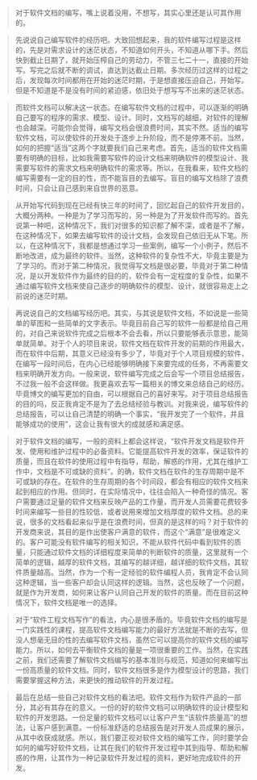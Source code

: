 
> 对于软件文档的编写，嘴上说着没用，不想写，其实心里还是认可其作用的。

> 先说说自己编写软件的经历吧。大致回想起来，我的软件编写过程是这样的，先是对需求设计的迷茫状态，不知道如何开头，不知道从哪下手。然后快到截止日期了，就开始压榨自己的劳动力，不管三七二十一，直接的开始写。写完之后就不断的调试，直达到达截止日期。多次经历过这样的过程之后，发现每次时间都用在开始的迷茫时期，于是想直接压迫自己，开始写。但是不知道是不是没有时间的紧迫感，依旧处于想写写不出来的迷茫状态。

> 而软件文档可以解决这一状态。在编写软件文档的过程中，可以逐渐的明确自己要写的程序的需求、模型、设计。同时，文档写的越细，对软件的理解也会越深。可能你会觉得，编写文档会很浪费时间，其实不然。适当的编写软件文档，可以使软件的开发处于逐步上升阶段，而不是停滞不前。当然，如何的把握“适当”这两个字就要我们自己来考虑。首先，适当的软件文档需要有明确的目标，比如我需要写软件的设计文档来明确软件的模型设计、我需要写软件的需求文档来明确软件的需求等。所以，在我看来，软件文档的编写需要有一定的目的性，而不能盲目的去编写。盲目的编写文档除了浪费时间，只会让自己感到来自世界的恶意。

> 从开始写代码到现在已经有快三年的时间了，回忆起自己的软件开发目的，大概分两种。一种是为了学习而写的，另一种是为了开发软件而写的。首先说第一种吧，这种情况下，我们对很多的知识都了解不深，或者是不了解，在这种情况下，如果去编写软件的设计文档，会发现自己依旧无从下笔。所以，在这种情况下，我都是想通过学习一些案例，编写一个小例子，然后不断地改进，成为最终的软件。当然，这种软件的复杂性不大，毕竟主要是为了学习的。而对于第二种情况，我觉得写文档是很必要，毕竟对于第二种情况，是以开发软件作为最终的目的的，软件会有一定程度的复杂性，如果不通过编写软件文档来使自己逐步的明确软件的模型、设计，就很容易走上之前说的迷茫时期。

> 再说说自己的文档编写经历吧。其实，与其说是软件文档，不如说是一些简单的草图和一些简单的文字表示。毕竟目前自己写的软件一般都是给自己用的，对自己来说软件完成之后根本不会去看，所以只要能够表示意思，能简单就简单。对于个人的项目来说，软件文档在软件开发的前期的作用最大，而在软件中后期，其意义已经没有多少了，毕竟对于个人项目规模的软件，在编写一段时间后，在内心已经能够明确接下来要完成的任务，不再需要文档来明确开发方向。一般来说，软件编写完成之后会写一个项目总结报告，不过我一般不会这样做。我更喜欢去写一篇相关的博文来总结自己的经历。毕竟博文的编写更加的自由，可以根据自己的喜好来写。对于项目总结报告的目的吗，反正我肯定不是为了去总结经验与教训。对我来说，编写软件的总结报告，可以让自己清楚的明确一个事实，“我开发完了一个软件，并且能够成功的使用”，这会让我有很大的成就感和满足感。

> 对于软件文档的编写，一般的资料上都会这样说，“软件开发文档是软件开发、使用和维护过程中的必备资料。它能提高软件开发的效率，保证软件的质量，而且在软件的使用过程中有指导，帮助，解惑的作用，尤其在维护工作中，文档是不可或缺的资料”。的确，软件文档在软件的生存周期中是不可或缺的存在。在软件的生存周期的各个时间段，都会有相应的软件文档来起到相应的作用。但同时，在实际情况中，往往会陷入一种奇怪的情况。客户需要通过足量的软件文档来反映产品的工作量，而开发人员需要花费较多时间来编写一些目的性较低，或者说用来增加文档厚度的软件文档。总的来说，很多的文档看起来似乎是在浪费时间，但真的是这样的吗？对于软件的开发商来说，其目的是作出使客户满意的软件，而这个“满意”是很难定义的。客户可能没有软件编写的相关知识，不能从软件代码中看到软件的质量，只能通过软件文档的详细程度来简单的判断软件的质量，这里就有一个简单的逻辑，越厚的软件文档，其编写的越详细，越详细的软件文档，其软件质量越高。当然，作为一个有一定经验的软件编程人员，我肯定不会认同这种逻辑，当一些客户却会认同这样的逻辑。当然，这也反映了一个问题，就是作为开发商，如何来让客户认同自己开发的软件的质量。而在目前这种情况下，软件文档是唯一的选择。

> 对于“软件工程文档写作”的看法，内心是很矛盾的。毕竟软件文档的编写是一门实践性的课程，提高软件文档编写能力的最好方法就是不断的去写，但没人想毫无目的性的去编写软件文档，虽然它可以提高你的软件文档的编写能力。所以，如何去平衡软件文档的量是一项很重要的工作。当然，在实践之前，我们还需要了解软件文档编写的基本准则与规范，知道如何来编写出一份高质量的软件文档。同时，软件文档很多是作为模型设计的思路，我们需要掌握这种方法，来更快的推动软件的开发过程。

> 最后在总结一些自己对软件文档的看法吧。软件文档作为软件产品的一部分，其必有其存在的意义。一份的好的软件文档可以明确软件的设计模型和软件的开发思路。一份足量的软件文档可以让客户产生“该软件质量高”的想法，让客户感到满意。一份标准舒适的总结报告是对开发人员成果的展示，从其中收获成就感。所以，我们要正视对软件文档的编写工作，同时要学会如何的编写好软件文档，让其在我们的软件开发过程中其到指导、帮助和解惑的作用，让其作为一种记录软件开发过程的资料，更好地完成软件的开发。
